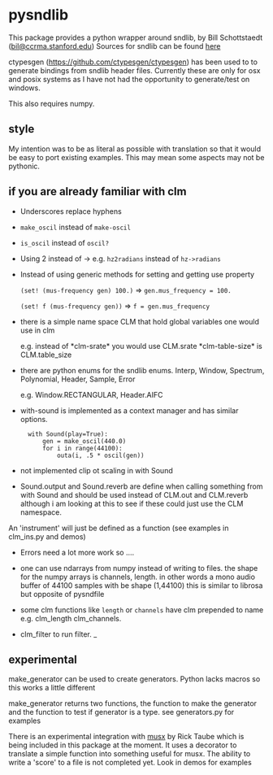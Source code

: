 # pysndlib

This package provides a python wrapper around sndlib, by Bill Schottstaedt (bil@ccrma.stanford.edu)
Sources for sndlib can be found [here](https://ccrma.stanford.edu/software/snd/sndlib/)

ctypesgen (https://github.com/ctypesgen/ctypesgen) has been used to to generate bindings from sndlib header files. Currently these are only for osx and posix systems as I have not
had the opportunity to generate/test on windows. 

This also requires numpy.

## style
My intention was to be as literal as possible with translation so that it would be easy to port existing examples. This may
mean some aspects may not be pythonic. 


## if you are already familiar with clm 

- Underscores replace hyphens 

- `make_oscil` instead of `make-oscil`

- `is_oscil` instead of `oscil?`

- Using 2 instead of -> e.g. `hz2radians` instead of `hz->radians`

- Instead of using generic methods for setting and getting use property
	
	`(set! (mus-frequency gen) 100.)`  => `gen.mus_frequency = 100.`
	
	`(set! f (mus-frequency gen))` => `f = gen.mus_frequency`
	
	
	


- there is a simple name space CLM that hold global variables one would use in clm
	
	e.g. instead of \*clm-srate\* you would use CLM.srate
	\*clm-table-size\* is CLM.table_size
	
- there are python enums for the sndlib enums. Interp, Window, Spectrum, Polynomial, Header, Sample, Error
	
	e.g. Window.RECTANGULAR, Header.AIFC
	
- with-sound is implemented as a context manager and has similar options.

		with Sound(play=True): 
			gen = make_oscil(440.0)
			for i in range(44100):
				outa(i, .5 * oscil(gen))
	    
- not implemented clip ot scaling in with Sound	    

- Sound.output and Sound.reverb are define when calling something from with Sound and 
	should be used instead of CLM.out and CLM.reverb although i am looking at this to see
	if these could just use the CLM namespace. 	    
	    
An 'instrument' will just be defined as a function (see examples in clm_ins.py and demos)

- Errors need a lot more work so ....

- one can use ndarrays from numpy instead of writing to files. the shape 
for the numpy arrays is channels, length. in other words a mono audio buffer of 
44100 samples with be shape (1,44100) this is similar to librosa but opposite of 
pysndfile

- some clm functions like `length` or `channels` have clm prepended to name e.g. clm_length
 clm_channels. 


 - clm_filter to run filter. _

## experimental


make_generator can be used to create generators. Python lacks macros so this works a little different

make_generator returns two functions, the function to make the generator and the function to test if generator 
is a type. see generators.py for examples

There is an experimental integration with [musx](https://github.com/musx-admin/musx) by Rick Taube which is being included
in this package at the moment. It uses a decorator to translate a simple function into something useful for musx. The ability
to write a 'score' to a file is not completed yet. Look in demos for examples


	    


